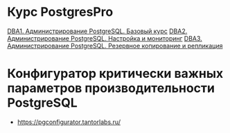 # Курс PostgresPro
[DBA1. Администрирование PostgreSQL. Базовый курс](https://postgrespro.ru/education/courses/DBA1)
[DBA2. Администрирование PostgreSQL. Настройка и мониторинг](https://postgrespro.ru/education/courses/DBA2)
[DBA3. Администрирование PostgreSQL. Резервное копирование и репликация](https://postgrespro.ru/education/courses/DBA3)



# Конфигуратор критически важных параметров производительности PostgreSQL
- https://pgconfigurator.tantorlabs.ru/

